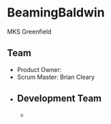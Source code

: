 # BeamingBaldwin
MKS Greenfield

## Team

- Product Owner:
- Scrum Master: Brian Cleary
- Development Team
  - 
  - 